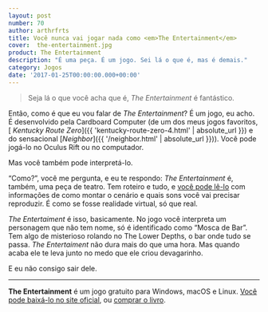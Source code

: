 ```yaml
---
layout: post
number: 70
author: arthrfrts
title: Você nunca vai jogar nada como <em>The Entertainment</em>
cover:  the-entertainment.jpg
product: The Entertainment
description: "É uma peça. É um jogo. Sei lá o que é, mas é demais."
category: Jogos
date: '2017-01-25T00:00:00.000+00:00'
---
```


> Seja lá o que você acha que é, _The Entertainment_ é fantástico.

Então, como é que eu vou falar de _The Entertainment_? É um jogo, eu acho. É desenvolvido pela Cardboard Computer (de um dos meus jogos favoritos,[ _Kentucky Route Zero_]({{ 'kentucky-route-zero-4.html' | absolute_url }}) e do sensacional [_Neighbor_]({{ '/neighbor.html' | absolute_url }})). Você pode jogá-lo no Oculus Rift ou no computador.

Mas você também pode interpretá-lo.

“Como?”, você me pergunta, e eu te respondo: _The Entertainment_ é, também, uma peça de teatro. Tem roteiro e tudo, e [você pode lê-lo](http://www.lulu.com/shop/lem-doolittle/the-entertainment/paperback/product-21312732.html) com informações de como montar o cenário e quais sons você vai precisar reproduzir. É como se fosse realidade virtual, só que real.

_The Entertaiment_ é isso, basicamente. No jogo você interpreta um personagem que não tem nome, só é identificado como “Mosca de Bar”. Tem algo de misterioso rolando no The Lower Depths, o bar onde tudo se passa. _The Entertaiment_ não dura mais do que uma hora. Mas quando acaba ele te leva junto no medo que ele criou devagarinho.

E eu não consigo sair dele.

---

**The Entertainment** é um jogo gratuito para Windows, macOS e Linux. [Você pode baixá-lo no site oficial](http://kentuckyroutezero.com/the-entertainment/), ou [comprar o livro](http://www.lulu.com/shop/lem-doolittle/the-entertainment/paperback/product-21312732.html).
